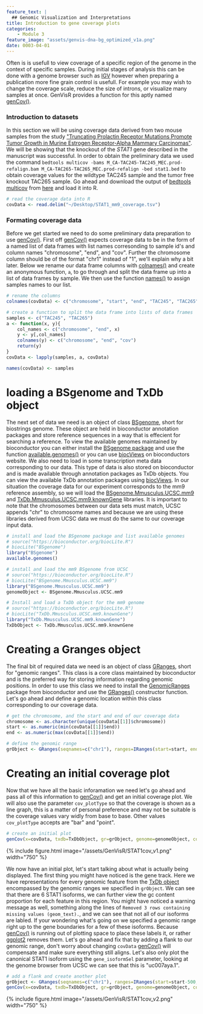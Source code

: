 ```yaml
---
feature_text: |
  ## Genomic Visualization and Interpretations
title: Introduction to gene coverage plots
categories:
    - Module 3
feature_image: "assets/genvis-dna-bg_optimized_v1a.png"
date: 0003-04-01
---
```


Often is is usefull to view coverage of a specific region of the genome in the context of specific samples. During initial stages of analysis this can be done with a genome browser such as [IGV](http://software.broadinstitute.org/software/igv/) however when preparing a publication more fine grain control is usefull. For example you may wish to change the coverage scale, reduce the size of introns, or visualize many samples at once. GenVisR provides a function for this aptly named [genCov()](https://www.rdocumentation.org/packages/GenVisR/versions/1.0.4/topics/genCov).

### Introduction to datasets

In this section we will be using coverage data derived from two mouse samples from the study ["Truncating Prolactin Receptor Mutations Promote Tumor Growth in Murine Estrogen Receptor-Alpha Mammary Carcinomas"](https://www.ncbi.nlm.nih.gov/pubmed/27681435). We will be showing that the knockout of the *STAT1*
 gene described in the manuscript was successful. In order to obtain the preliminary data we used the command `bedtools multicov -bams M_CA-TAC245-TAC245_MEC.prod-refalign.bam M_CA-TAC265-TAC265_MEC.prod-refalign -bed stat1.bed` to obtain coverage values for the wildtype TAC245 sample and the tumor free knockout TAC265 sample.
 Go ahead and download the output of [bedtools multicov](http://bedtools.readthedocs.io/en/latest/content/tools/multicov.html) from [here](http://genomedata.org/gen-viz-workshop/GenVisR/STAT1_mm9_coverage.tsv) and load it into R.

```R
# read the coverage data into R
covData <- read.delim("~/Desktop/STAT1_mm9_coverage.tsv")
```
### Formating coverage data
Before we get started we need to do some preliminary data preparation to use [genCov()](https://www.rdocumentation.org/packages/GenVisR/versions/1.0.4/topics/genCov). First off [genCov()](https://www.rdocumentation.org/packages/GenVisR/versions/1.0.4/topics/genCov) expects coverage data to be in the form of a named list of data frames with list names corresonding to sample id's and column names "chromosome", "end", and "cov". Further the chromosome column should be of the format "chr1" instead of "1", we'll explain why a bit later. Below we rename our data frame columns with [colnames()](https://www.rdocumentation.org/packages/base/versions/3.4.1/topics/row%2Bcolnames) and create an anonymous function, `a`, to go through and split the data frame up into a list of data frames by sample. We then use the function [names()](https://www.rdocumentation.org/packages/base/versions/3.4.1/topics/names) to assign samples names to our list.

```R
# rename the columns
colnames(covData) <- c("chromosome", "start", "end", "TAC245", "TAC265")

# create a function to split the data frame into lists of data frames
samples <- c("TAC245", "TAC265")
a <- function(x, y){
    col_names <- c("chromosome", "end", x)
    y <- y[,col_names]
    colnames(y) <- c("chromosome", "end", "cov")
    return(y)
}
covData <- lapply(samples, a, covData)

names(covData) <- samples
```

# loading a BSgenome and TxDb object
The next set of data we need is an object of class [BSgenome](https://www.rdocumentation.org/packages/BSgenome/versions/1.40.1/topics/BSgenome-class), short for biostrings genome. These object are held in bioconductor annotation packages and store reference sequences in a way that is effecient for searching a reference. To view the available genomes maintained by bioconductor you can either install the [BSgenome package](https://www.bioconductor.org/packages/release/bioc/html/BSgenome.html) and use the function [available.genomes()](https://www.rdocumentation.org/packages/BSgenome/versions/1.40.1/topics/available.genomes) or you can use [biocViews](https://bioconductor.org/packages/release/BiocViews.html#___BSgenome) on bioconductors website. We also need to load in some transcription meta data corresponding to our data. This type of data is also stored on bioconductor and is made available through annotation packages as TxDb objects. You can view the available TxDb annotation packages using [biocViews](https://bioconductor.org/packages/release/BiocViews.html#___TxDb). In our situation the coverage data for our experiment corresponds to the mm9 reference assembly, so we will load the [BSgenome.Mmusculus.UCSC.mm9](http://bioconductor.org/packages/release/data/annotation/html/BSgenome.Mmusculus.UCSC.mm9.html) and [TxDb.Mmusculus.UCSC.mm9.knownGene](http://bioconductor.org/packages/release/data/annotation/html/TxDb.Mmusculus.UCSC.mm9.knownGene.html) libraries. It is important to note that the chromosomes between our data sets must match, UCSC appends "chr" to chromosome names and because we are using these libraries derived from UCSC data we must do the same to our coverage input data.

```R
# install and load the BSgenome package and list available genomes
# source("https://bioconductor.org/biocLite.R")
# biocLite("BSgenome")
library("BSgenome")
available.genomes()

# install and load the mm9 BSgenome from UCSC
# source("https://bioconductor.org/biocLite.R")
# biocLite("BSgenome.Mmusculus.UCSC.mm9")
library("BSgenome.Mmusculus.UCSC.mm9")
genomeObject <- BSgenome.Mmusculus.UCSC.mm9

# Install and load a TxDb object for the mm9 genome
# source("https://bioconductor.org/biocLite.R")
# biocLite("TxDb.Mmusculus.UCSC.mm9.knownGene")
library("TxDb.Mmusculus.UCSC.mm9.knownGene")
TxDbObject <- TxDb.Mmusculus.UCSC.mm9.knownGene
```

# Creating a Granges object
The final bit of required data we need is an object of class [GRanges](https://www.rdocumentation.org/packages/GenomicRanges/versions/1.24.1/topics/GRanges-class), short for "genomic ranges". This class is a core class maintained by bioconductor and is the preferred way for storing information regarding genomic positions. In order to use this class we need to install the [GenomicRanges](https://bioconductor.org/packages/release/bioc/html/GenomicRanges.html) package from bioconductor and use the [GRanges()](https://www.rdocumentation.org/packages/GenomicRanges/versions/1.24.1/topics/GRanges-class) constructor function. Let's go ahead and define a genomic location within this class corresponding to our coverage data.

```R
# get the chromosome, and the start and end of our coverage data
chromosome <- as.character(unique(covData[[1]]$chromosome))
start <- as.numeric(min(covData[[1]]$end))
end <- as.numeric(max(covData[[1]]$end))

# define the genomic range
grObject <- GRanges(seqnames=c("chr1"), ranges=IRanges(start=start, end=end))
```

# Creating an initial coverage plot
Now that we have all the basic inforamation we need let's go ahead and pass all of this information to [genCov()](https://www.rdocumentation.org/packages/GenVisR/versions/1.0.4/topics/genCov) and get an initial coverage plot. We will also use the parameter `cov_plotType` so that the coverage is shown as a line graph, this is a matter of personal preference and may not be suitable is the coverage values vary widly from base to base. Other values `cov_plotType` accepts are "bar" and "point".

```R
# create an initial plot
genCov(x=covData, txdb=TxDbObject, gr=grObject, genome=genomeObject, cov_plotType="line")
```

{% include figure.html image="/assets/GenVisR/STAT1cov_v1.png" width="750" %}

We now have an initial plot, let's start talking about what is actually being displayed. The first thing you might have noticed is the gene track. Here we have representations for every genomic feature from the [TxDb object]() encompassed by the genomic ranges we specified in `grObject`. We can see that there are 6 STAT1 isoforms, we can further view the gc content proportion for each feature in this region. You might have noticed a warning message as well, something along the lines of `Removed 3 rows containing missing values (geom_text).`, and we can see that not all of our isoforms are labled. If your wondering what's going on we specified a genomic range right up to the gene boundaries for a few of these isoforms. Because [genCov()](https://www.rdocumentation.org/packages/GenVisR/versions/1.0.4/topics/genCov) is running out of plotting space to place these labels it, or rather [ggplot2]() removes them. Let's go ahead and fix that by adding a flank to our genomic range, don't worry about changing `covData` [genCov()]() will compensate and make sure everything still aligns. Let's also only plot the canonical STAT1 isoform using the `gene_isoformSel` parameter, looking at the genome browser from UCSC we can see that this is "uc007aya.1".

```R
# add a flank and create another plot
grObject <- GRanges(seqnames=c("chr1"), ranges=IRanges(start=start-500, end=end+500))
genCov(x=covData, txdb=TxDbObject, gr=grObject, genome=genomeObject, cov_plotType="line", gene_isoformSel="uc007aya.1")
```

{% include figure.html image="/assets/GenVisR/STAT1cov_v2.png" width="750" %}
